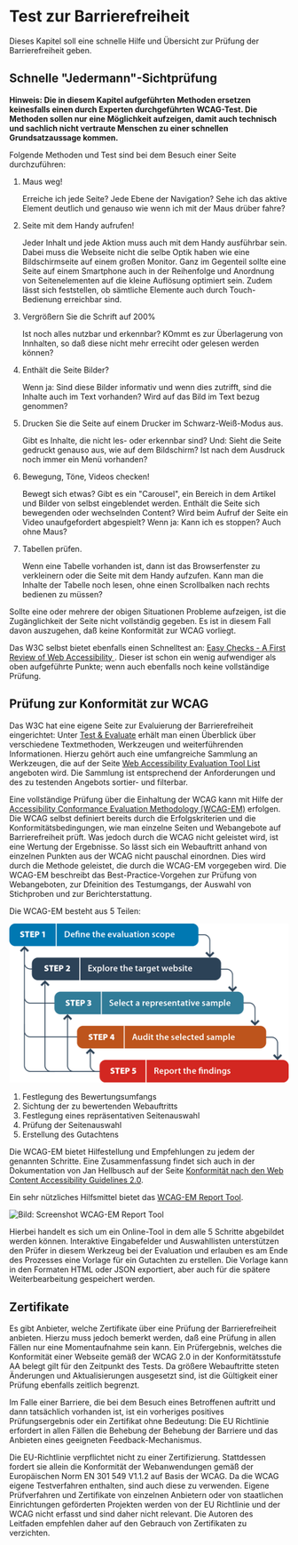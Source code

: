 # Test zur Barrierefreiheit


Dieses Kapitel soll eine schnelle Hilfe und Übersicht zur Prüfung der Barrierefreiheit geben.


## Schnelle "Jedermann"-Sichtprüfung

**Hinweis: Die in diesem Kapitel aufgeführten Methoden ersetzen keinesfalls einen durch Experten durchgeführten WCAG-Test. Die Methoden sollen nur eine Möglichkeit aufzeigen, damit auch technisch und sachlich nicht vertraute Menschen zu einer schnellen Grundsatzaussage kommen.**


Folgende Methoden und Test sind bei dem Besuch einer Seite durchzuführen: 


1. Maus weg!

    Erreiche ich jede Seite? Jede Ebene der Navigation? Sehe ich das aktive Element deutlich und genauso wie wenn ich mit der Maus drüber fahre?

2. Seite mit dem Handy aufrufen!

    Jeder Inhalt und jede Aktion muss auch mit dem Handy ausführbar sein. Dabei muss die Webseite nicht die selbe Optik haben wie eine Bildschirmseite auf einem großen Monitor. Ganz im Gegenteil sollte eine Seite auf einem Smartphone auch in der Reihenfolge und Anordnung von Seitenelementen auf die kleine Auflösung optimiert sein. Zudem lässt sich feststellen, ob sämtliche Elemente auch durch Touch-Bedienung erreichbar sind.
    
3. Vergrößern Sie die Schrift auf 200%

     Ist noch alles nutzbar und erkennbar? KOmmt es zur Überlagerung von Innhalten, so daß diese nicht mehr erreciht oder gelesen werden können?
     
4.  Enthält die Seite Bilder?

    Wenn ja: Sind diese Bilder informativ und wenn dies zutrifft, sind die Inhalte auch im Text vorhanden? Wird auf das Bild im Text bezug genommen?

5. Drucken Sie die Seite auf einem Drucker im Schwarz-Weiß-Modus aus.

    Gibt es Inhalte, die nicht les- oder erkennbar sind?
    Und: Sieht die Seite gedruckt genauso aus, wie auf dem Bildschirm? Ist nach dem Ausdruck noch immer ein Menü vorhanden?
 
6.  Bewegung, Töne, Videos checken!   
    
    Bewegt sich etwas? Gibt es ein "Carousel", ein Bereich in dem Artikel und Bilder von selbst eingeblendet werden. Enthält die Seite sich bewegenden oder wechselnden Content?  Wird beim Aufruf der Seite ein Video unaufgefordert abgespielt?
    Wenn ja: Kann ich es stoppen? Auch ohne Maus?
    
7. Tabellen prüfen.

    Wenn eine Tabelle vorhanden ist, dann ist das Browserfenster zu verkleinern oder die Seite mit dem Handy aufzufen. Kann man die Inhalte der Tabelle noch lesen, ohne einen Scrollbalken nach rechts bedienen zu müssen?
    
    

Sollte eine oder mehrere der obigen Situationen Probleme aufzeigen, ist die Zugänglichkeit der Seite nicht vollständig gegeben. Es ist in diesem Fall davon auszugehen, daß keine Konformität zur WCAG vorliegt.

Das W3C selbst bietet ebenfalls einen Schnelltest an: [Easy Checks - A First Review of Web Accessibility
](https://www.w3.org/WAI/test-evaluate/preliminary/).
Dieser ist schon ein wenig aufwendiger als oben aufgeführte Punkte; wenn auch ebenfalls noch keine vollständige Prüfung. 




## Prüfung zur Konformität zur WCAG  

Das W3C hat eine eigene Seite zur Evaluierung der Barrierefreiheit eingerichtet: Unter [Test &amp; Evaluate](https://www.w3.org/WAI/test-evaluate/) erhält man einen Überblick über verschiedene Textmethoden, Werkzeugen und weiterführenden Informationen. 
Hierzu gehört auch eine umfangreiche Sammlung an Werkzeugen, die auf der Seite  [Web Accessibility Evaluation Tool List](https://www.w3.org/WAI/ER/tools/) angeboten wird. Die Sammlung ist entsprechend der Anforderungen und des zu testenden Angebots sortier- und filterbar.   


Eine vollständige Prüfung über die Einhaltung der WCAG kann mit Hilfe der [Accessibility Conformance Evaluation Methodology (WCAG-EM)](https://www.w3.org/TR/WCAG-EM/) erfolgen. 
Die WCAG selbst definiert bereits durch die Erfolgskriterien und die Konformitätsbedingungen, wie man einzelne Seiten und Webangebote auf Barrierefreiheit prüft. Was jedoch durch die WCAG nicht geleistet wird, ist eine Wertung der Ergebnisse. So lässt sich ein Webauftritt anhand von einzelnen Punkten aus der WCAG nicht pauschal einordnen. 
Dies wird durch die Methode geleistet, die durch die WCAG-EM vorgegeben wird. Die WCAG-EM beschreibt das Best-Practice-Vorgehen zur Prüfung von Webangeboten, zur Dfeinition des Testumgangs, der Auswahl von Stichproben und zur Berichterstattung.   

Die WCAG-EM besteht aus 5 Teilen:

![Bild: Schemagrafik zur Auswahl des Umfangs einer Evaluation](07-tests/wcag-em-process.png)

1. Festlegung des Bewertungsumfangs
2. Sichtung der zu bewertenden Webauftritts
3. Festlegung eines repräsentativen Seitenauswahl
4. Prüfung der Seitenauswahl
5. Erstellung des Gutachtens

Die WCAG-EM bietet Hilfestellung und Empfehlungen zu jedem der genannten Schritte.
Eine Zusammenfassung findet sich auch in der Dokumentation von Jan Hellbusch auf der Seite [Konformität nach den Web Content Accessibility Guidelines 2.0](https://www.barrierefreies-webdesign.de/wcag2/konformitaet/konformitaetsbewertung.html). 

Ein sehr nützliches Hilfsmittel bietet das [WCAG-EM Report Tool](https://www.w3.org/WAI/eval/report-tool/). 

![Bild: Screenshot WCAG-EM Report Tool](07-tests/wcag-em-tool.png)

Hierbei handelt es sich um ein Online-Tool in dem alle 5 Schritte abgebildet werden können. Interaktive Eingabefelder und Auswahllisten unterstützen den Prüfer in diesem Werkzeug bei der Evaluation und erlauben es am Ende des Prozesses eine Vorlage für ein Gutachten zu erstellen. Die Vorlage kann in den Formaten HTML oder JSON exportiert, aber auch für die spätere Weiterbearbeitung gespeichert werden.



## Zertifikate

Es gibt Anbieter, welche Zertifikate über eine Prüfung der Barrierefreiheit anbieten. Hierzu muss jedoch bemerkt werden, daß eine Prüfung in allen Fällen nur eine Momentaufnahme sein kann. Ein Prüfergebnis, welches die Konformität einer Webseite gemäß der WCAG 2.0 in der Konformitätsstufe AA belegt gilt für den Zeitpunkt des Tests. Da größere Webauftritte steten Änderungen und Aktualisierungen ausgesetzt sind, ist die Gültigkeit einer Prüfung ebenfalls zeitlich begrenzt.

Im Falle einer Barriere, die bei dem Besuch eines Betroffenen auftritt und dann tatsächlich vorhanden ist, ist ein vorheriges positives Prüfungsergebnis oder ein Zertifikat ohne Bedeutung: Die EU Richtlinie erfordert in allen Fällen die Behebung der Behebung der Barriere und das Anbieten eines geeigneten Feedback-Mechanismus.

Die EU-Richtlinie verpflichtet nicht zu einer Zertifizierung. Stattdessen fordert sie allein die Konformität der Webanwendungen gemäß der Europäischen Norm EN 301 549 V1.1.2 auf Basis der WCAG. Da die WCAG eigene Testverfahren enthalten, sind auch diese zu verwenden. 
Eigene Prüfverfahren und Zertifikate von einzelnen Anbietern oder von staatlichen Einrichtungen geförderten Projekten werden von der EU Richtlinie und der WCAG nicht erfasst und sind daher nicht relevant.
Die Autoren des Leitfaden empfehlen daher auf den Gebrauch von Zertifikaten zu verzichten.







